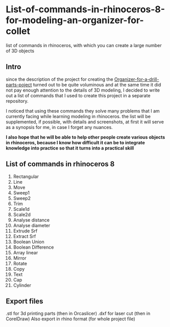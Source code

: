# List-of-commands-in-rhinoceros-8-for-modeling-an-organizer-for-collet
list of commands in rhinoceros, with which you can create a large number of 3D objects  

## Intro  

since the description of the project for creating the [Organizer-for-a-drill-parts-poject](https://github.com/m2415146/Organizer-for-a-drill-parts)  turned out to be quite voluminous and at the same time it did not pay enough attention to the details of 3D modeling, I decided to write out a list of commands that I used to create this project in a separate repository.  

I noticed that using these commands they solve many problems that I am currently facing while learning modeling in rhinoceros. the list will be supplemented, if possible, with details and screenshots, at first it will serve as a synopsis for me, in case I forget any nuances.  

**I also hope that he will be able to help other people create various objects in rhinoceros, because I know how difficult it can be to integrate knowledge into practice so that it turns into a practical skill**  

## List of commands in rhinoceros 8  

1. Rectangular
2. Line
3. Move
4. Sweep1
5. Sweep2
6. Trim
7. Scale1d
8. Scale2d
9. Analyse distance
10. Analyse diameter
11. Extrude Srf 
12. Extract Srf
13. Boolean Union
14. Boolean Difference
15. Array linear
16. Mirror
17. Rotate
18. Copy
19. Text
20. Cap
21. Cylinder

## Export files  

.stl for 3d printing parts (then in Orcaslicer)
.dxf for laser cut (then in CorelDraw)
Also export in rhino format (for whole project file)
